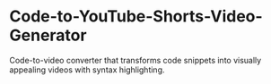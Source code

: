 # Code-to-YouTube-Shorts-Video-Generator
Code-to-video converter that transforms code snippets into visually appealing videos with syntax highlighting.
